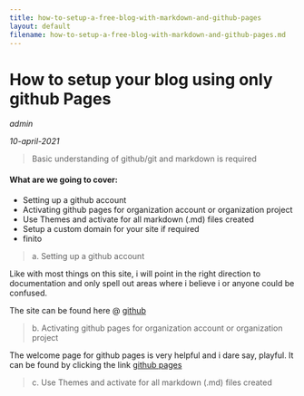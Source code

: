 ```yaml
---
title: how-to-setup-a-free-blog-with-markdown-and-github-pages
layout: default
filename: how-to-setup-a-free-blog-with-markdown-and-github-pages.md
--- 
```

# How to setup your blog using only github Pages
*admin*

*10-april-2021*

> Basic understanding of github/git and markdown is required

#### What are we going to cover:
- Setting up a github account
- Activating github pages for organization account or organization project
- Use Themes and activate for all markdown (.md) files created
- Setup a custom domain for your site if required
- finito




> a. Setting up a github account

Like with most things on this site, i will point in the right direction to documentation and only spell out areas where i believe i or anyone could be confused.

The site can be found here @ [github][github]




> b. Activating github pages for organization account or organization project

The welcome page for github pages is very helpful and i dare say, playful. It can be found by clicking the link [github pages][githubpages]




> c. Use Themes and activate for all markdown (.md) files created


[githubpages]: <https://pages.github.com/>
[github]: <https://github.com/>
